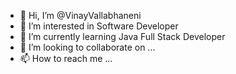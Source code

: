 - 👋 Hi, I’m @VinayVallabhaneni
- 👀 I’m interested in Software Developer
- 🌱 I’m currently learning Java Full Stack Developer
- 💞️ I’m looking to collaborate on ...
- 📫 How to reach me ...

<!---
VinayVallabhaneni/VinayVallabhaneni is a ✨ special ✨ repository because its `README.md` (this file) appears on your GitHub profile.
You can click the Preview link to take a look at your changes.
--->
